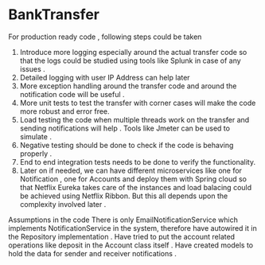 # BankTransfer

For production ready code , following steps could be taken 

1. Introduce more logging especially around the actual transfer code so that the logs could be studied using tools like Splunk in case of any issues . 
2. Detailed logging with user IP Address can help later 
3. More exception handling around the transfer code and around the notification code will be useful . 
4. More unit tests to test the transfer with corner cases will make the code more robust and error free.
5. Load testing the code when multiple threads work on the transfer and sending notifications will help . Tools like Jmeter can be used to simulate .
6. Negative testing should be done to check if the code is behaving properly . 
7. End to end integration tests needs to be done to verify the functionality. 
8. Later on if needed, we can have different microservices like one for Notification , one for Accounts and deploy them with Spring cloud so that 
Netflix Eureka takes care of the instances and load balacing could be achieved using Netflix Ribbon. But this all depends upon the complexity involved later .


Assumptions in the code 
There is only EmailNotificationService which implements NotificationService in the system, therefore have autowired it in the Repository implementation .
Have tried to put the account related operations like deposit in the Account class itself .
Have created models to hold the data for sender and receiver notifications .